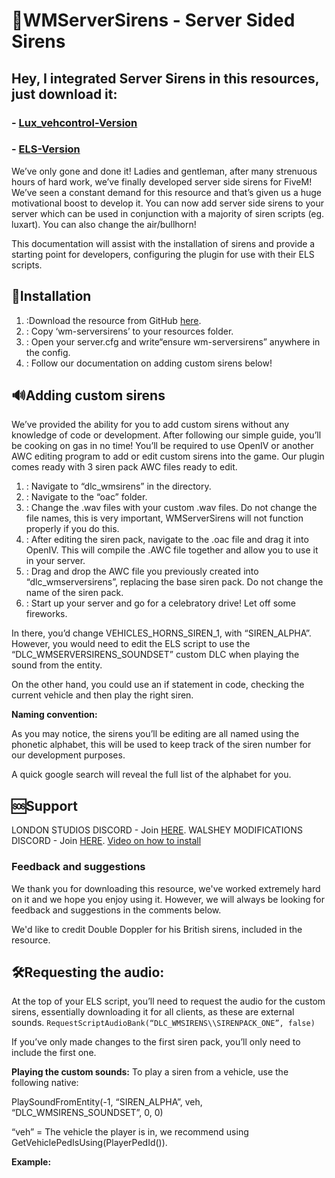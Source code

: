
# 🚨WMServerSirens - Server Sided Sirens

## Hey, I integrated Server Sirens in this resources, just download it:
### - [Lux_vehcontrol-Version](https://github.com/Zerofour04/lux_vehcontrol-WMServerSirens)
### - [ELS-Version](https://github.com/Zerofour04/ELS-FiveM-WMServerSirens)

We’ve only gone and done it! Ladies and gentleman, after many strenuous hours of hard work, we’ve finally developed server side sirens for FiveM! We’ve seen a constant demand for this resource and that’s given us a huge motivational boost to develop it. You can now add server side sirens to your server which can be used in conjunction with a majority of siren scripts (eg. luxart). You can also change the air/bullhorn!

This documentation will assist with the installation of sirens and provide a starting point for developers, configuring the plugin for use with their ELS scripts.

## 🔧Installation
1. :Download the resource from GitHub [here](https://github.com/Walsheyy/WMServerSirens).
2. : Copy ‘wm-serversirens’ to your resources folder.
3. : Open your server.cfg and write“ensure wm-serversirens” anywhere in the config.
4. : Follow our documentation on adding custom sirens below!
  
## 🔊Adding custom sirens
We’ve provided the ability for you to add custom sirens without any knowledge of code or development. After following our simple guide, you’ll be cooking on gas in no time!
You’ll be required to use OpenIV or another AWC editing program to add or edit custom sirens into the game. Our plugin comes ready with 3 siren pack AWC files ready to edit.

1. : Navigate to “dlc_wmsirens” in the directory.
2. : Navigate to the “oac” folder.
3. : Change the .wav files with your custom .wav files. Do not change the file names, this is very important, WMServerSirens will not function properly if you do this.
4. : After editing the siren pack, navigate to the .oac file and drag it into OpenIV. This will compile the .AWC file together and allow you to use it in your server.
5. : Drag and drop the AWC file you previously created into “dlc_wmserversirens”, replacing the base siren pack. Do not change the name of the siren pack.
6. : Start up your server and go for a celebratory drive! Let off some fireworks.

In there, you’d change VEHICLES_HORNS_SIREN_1, with “SIREN_ALPHA”. However, you would need to edit the ELS script to use the “DLC_WMSERVERSIRENS_SOUNDSET”  custom DLC when playing the sound from the entity.

On the other hand, you could use an if statement in code, checking the current vehicle and then play the right siren.

**Naming convention:**

As you may notice, the sirens you’ll be editing are all named using the phonetic alphabet, this will be used to keep track of the siren number for our development purposes.

A quick google search will reveal the full list of the alphabet for you.

## 🆘Support
LONDON STUDIOS DISCORD - Join [HERE](https://discord.gg/F2zmUTD).
WALSHEY MODIFICATIONS DISCORD - Join [HERE](https://discord.gg/uVuW5Am).
[Video on how to install](https://youtu.be/ZgZT_TuMdbU "How to install Server Sided Sirens for FiveM")

### Feedback and suggestions
We thank you for downloading this resource, we've worked extremely hard on it and we hope you enjoy using it. However, we will always be looking for feedback and suggestions in the comments below.

We'd like to credit Double Doppler for his British sirens, included in the resource.

## 🛠️Requesting the audio:
At the top of your ELS script, you’ll need to request the audio for the custom sirens, essentially downloading it for all clients, as these are external sounds.
`RequestScriptAudioBank(“DLC_WMSIRENS\\SIRENPACK_ONE”, false)`

If you’ve only made changes to the first siren pack, you’ll only need to include the first one.

**Playing the custom sounds:**
To play a siren from a vehicle, use the following native:

PlaySoundFromEntity(-1, “SIREN_ALPHA”, veh, “DLC_WMSIRENS_SOUNDSET”, 0, 0)

“veh” = The vehicle the player is in, we recommend using GetVehiclePedIsUsing(PlayerPedId()).

**Example:**

<ManTone1 AllowUse="true" AudioString="VEHICLES_HORNS_SIREN_1" />
